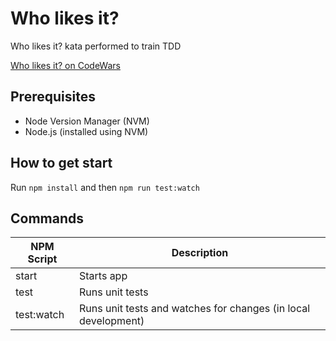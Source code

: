 # Who likes it? 

Who likes it? kata performed to train TDD

[Who likes it? on CodeWars](https://www.codewars.com/kata/5266876b8f4bf2da9b000362)

## Prerequisites

- Node Version Manager (NVM)
- Node.js (installed using NVM)

## How to get start

Run `npm install` and then `npm run test:watch`

## Commands

| NPM Script | Description                                                    |
| ---------- | -------------------------------------------------------------- |
| start      | Starts app                                                     |
| test       | Runs unit tests                                                |
| test:watch | Runs unit tests and watches for changes (in local development) |
